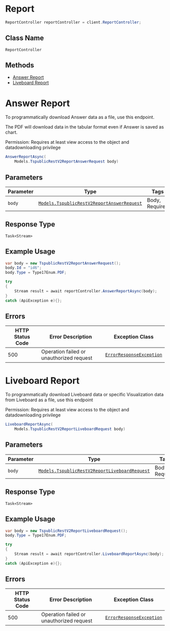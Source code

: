 # Report

```csharp
ReportController reportController = client.ReportController;
```

## Class Name

`ReportController`

## Methods

* [Answer Report](../../doc/controllers/report.md#answer-report)
* [Liveboard Report](../../doc/controllers/report.md#liveboard-report)


# Answer Report

To programmatically download Answer data as a file, use this endpoint.

The PDF will download data in the tabular format even if Answer is saved as chart.

Permission: Requires at least view access to the object and datadownloading privilege

```csharp
AnswerReportAsync(
    Models.TspublicRestV2ReportAnswerRequest body)
```

## Parameters

| Parameter | Type | Tags | Description |
|  --- | --- | --- | --- |
| `body` | [`Models.TspublicRestV2ReportAnswerRequest`](../../doc/models/tspublic-rest-v2-report-answer-request.md) | Body, Required | - |

## Response Type

`Task<Stream>`

## Example Usage

```csharp
var body = new TspublicRestV2ReportAnswerRequest();
body.Id = "id6";
body.Type = Type17Enum.PDF;

try
{
    Stream result = await reportController.AnswerReportAsync(body);
}
catch (ApiException e){};
```

## Errors

| HTTP Status Code | Error Description | Exception Class |
|  --- | --- | --- |
| 500 | Operation failed or unauthorized request | [`ErrorResponseException`](../../doc/models/error-response-exception.md) |


# Liveboard Report

To programmatically download Liveboard data or specific Visualization data from Liveboard as a file, use this endpoint

Permission: Requires at least view access to the object and datadownloading privilege

```csharp
LiveboardReportAsync(
    Models.TspublicRestV2ReportLiveboardRequest body)
```

## Parameters

| Parameter | Type | Tags | Description |
|  --- | --- | --- | --- |
| `body` | [`Models.TspublicRestV2ReportLiveboardRequest`](../../doc/models/tspublic-rest-v2-report-liveboard-request.md) | Body, Required | - |

## Response Type

`Task<Stream>`

## Example Usage

```csharp
var body = new TspublicRestV2ReportLiveboardRequest();
body.Type = Type17Enum.PDF;

try
{
    Stream result = await reportController.LiveboardReportAsync(body);
}
catch (ApiException e){};
```

## Errors

| HTTP Status Code | Error Description | Exception Class |
|  --- | --- | --- |
| 500 | Operation failed or unauthorized request | [`ErrorResponseException`](../../doc/models/error-response-exception.md) |

